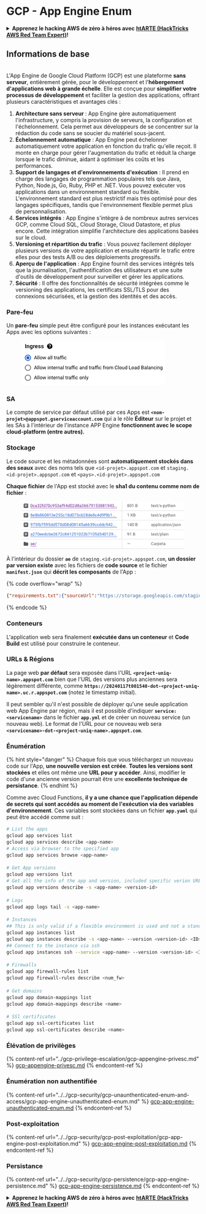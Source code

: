 # GCP - App Engine Enum

<details>

<summary><strong>Apprenez le hacking AWS de zéro à héros avec</strong> <a href="https://training.hacktricks.xyz/courses/arte"><strong>htARTE (HackTricks AWS Red Team Expert)</strong></a><strong>!</strong></summary>

Autres moyens de soutenir HackTricks :

* Si vous souhaitez voir votre **entreprise annoncée dans HackTricks** ou **télécharger HackTricks en PDF**, consultez les [**PLANS D'ABONNEMENT**](https://github.com/sponsors/carlospolop)!
* Obtenez le [**merchandising officiel PEASS & HackTricks**](https://peass.creator-spring.com)
* Découvrez [**La Famille PEASS**](https://opensea.io/collection/the-peass-family), notre collection d'[**NFTs**](https://opensea.io/collection/the-peass-family) exclusifs
* **Rejoignez le** 💬 [**groupe Discord**](https://discord.gg/hRep4RUj7f) ou le [**groupe telegram**](https://t.me/peass) ou **suivez** moi sur **Twitter** 🐦 [**@carlospolopm**](https://twitter.com/carlospolopm)**.**
* **Partagez vos astuces de hacking en soumettant des PR aux dépôts github** [**HackTricks**](https://github.com/carlospolop/hacktricks) et [**HackTricks Cloud**](https://github.com/carlospolop/hacktricks-cloud).

</details>

## Informations de base <a href="#reviewing-app-engine-configurations" id="reviewing-app-engine-configurations"></a>

\
L'App Engine de Google Cloud Platform (GCP) est une plateforme **sans serveur**, entièrement gérée, pour le développement et l'**hébergement d'applications web à grande échelle**. Elle est conçue pour **simplifier votre processus de développement** et faciliter la gestion des applications, offrant plusieurs caractéristiques et avantages clés :

1. **Architecture sans serveur** : App Engine gère automatiquement l'infrastructure, y compris la provision de serveurs, la configuration et l'échelonnement. Cela permet aux développeurs de se concentrer sur la rédaction du code sans se soucier du matériel sous-jacent.
2. **Échelonnement automatique** : App Engine peut échelonner automatiquement votre application en fonction du trafic qu'elle reçoit. Il monte en charge pour gérer l'augmentation du trafic et réduit la charge lorsque le trafic diminue, aidant à optimiser les coûts et les performances.
3. **Support de langages et d'environnements d'exécution** : Il prend en charge des langages de programmation populaires tels que Java, Python, Node.js, Go, Ruby, PHP et .NET. Vous pouvez exécuter vos applications dans un environnement standard ou flexible. L'environnement standard est plus restrictif mais très optimisé pour des langages spécifiques, tandis que l'environnement flexible permet plus de personnalisation.
4. **Services intégrés** : App Engine s'intègre à de nombreux autres services GCP, comme Cloud SQL, Cloud Storage, Cloud Datastore, et plus encore. Cette intégration simplifie l'architecture des applications basées sur le cloud.
5. **Versioning et répartition du trafic** : Vous pouvez facilement déployer plusieurs versions de votre application et ensuite répartir le trafic entre elles pour des tests A/B ou des déploiements progressifs.
6. **Aperçu de l'application** : App Engine fournit des services intégrés tels que la journalisation, l'authentification des utilisateurs et une suite d'outils de développement pour surveiller et gérer les applications.
7. **Sécurité** : Il offre des fonctionnalités de sécurité intégrées comme le versioning des applications, les certificats SSL/TLS pour des connexions sécurisées, et la gestion des identités et des accès.

### Pare-feu

Un **pare-feu** simple peut être configuré pour les instances exécutant les Apps avec les options suivantes :

<figure><img src="../../../.gitbook/assets/image (3) (1) (2).png" alt=""><figcaption></figcaption></figure>

### SA

Le compte de service par défaut utilisé par ces Apps est **`<nom-projet>@appspot.gserviceaccount.com`** qui a le rôle **Éditeur** sur le projet et les SAs à l'intérieur de l'instance APP Engine **fonctionnent avec le scope cloud-platform (entre autres).**

### Stockage

Le code source et les métadonnées sont **automatiquement stockés dans des seaux** avec des noms tels que `<id-projet>.appspot.com` et `staging.<id-projet>.appspot.com` et `<pays>.<id-projet>.appspot.com`&#x20;

**Chaque fichier** de l'App est stocké avec le **sha1 du contenu comme nom de fichier** :

<figure><img src="../../../.gitbook/assets/image (4) (6).png" alt=""><figcaption></figcaption></figure>

À l'intérieur du dossier **`ae`** de `staging.<id-projet>.appspot.com`, **un dossier par version existe** avec les fichiers de **code source** et le fichier **`manifest.json`** qui **décrit les composants** de l'App :

{% code overflow="wrap" %}
```json
{"requirements.txt":{"sourceUrl":"https://storage.googleapis.com/staging.onboarding-host-98efbf97812843.appspot.com/a270eedcbe2672c841251022b7105d340129d108","sha1Sum":"a270eedc_be2672c8_41251022_b7105d34_0129d108"},"main_test.py":{"sourceUrl":"https://storage.googleapis.com/staging.onboarding-host-98efbf97812843.appspot.com/0ca32fd70c953af94d02d8a36679153881943f32","sha1Sum":"0ca32fd7_0c953af9_4d02d8a ...
```
{% endcode %}

### Conteneurs

L'application web sera finalement **exécutée dans un conteneur** et **Code Build** est utilisé pour construire le conteneur.

### URLs & Régions

La page web **par défaut** sera exposée dans l'URL **`<project-uniq-name>.appspot.com`** bien que l'URL des versions plus anciennes sera légèrement différente, comme **`https://20240117t001540-dot-<project-uniq-name>.uc.r.appspot.com`** (notez le timestamp initial).

Il peut sembler qu'il n'est possible de déployer qu'une seule application web App Engine par région, mais il est possible d'indiquer **`service: <servicename>`** dans le fichier **`app.yml`** et de créer un nouveau service (un nouveau web). Le format de l'URL pour ce nouveau web sera **`<servicename>-dot-<project-uniq-name>.appspot.com`**.

### Énumération

{% hint style="danger" %}
Chaque fois que vous téléchargez un nouveau code sur l'App, **une nouvelle version est créée**. **Toutes les versions sont stockées** et elles ont même une **URL pour y accéder**. Ainsi, modifier le code d'une ancienne version pourrait être une **excellente technique de persistance**.
{% endhint %}

Comme avec Cloud Functions, **il y a une chance que l'application dépende de secrets qui sont accédés au moment de l'exécution via des variables d'environnement**. Ces variables sont stockées dans un fichier **`app.yaml`** qui peut être accédé comme suit :
```bash
# List the apps
gcloud app services list
gcloud app services describe <app-name>
# Access via browser to the specified app
gcloud app services browse <app-name>

# Get App versions
gcloud app versions list
# Get all the info of the app and version, included specific verion URL and the env
gcloud app versions describe -s <app-name> <version-id>

# Logs
gcloud app logs tail -s <app-name>

# Instances
## This is only valid if a flexible environment is used and not a standard one
gcloud app instances list
gcloud app instances describe -s <app-name> --version <version-id> <ID>
## Connect to the instance via ssh
gcloud app instances ssh --service <app-name> --version <version-id> <ID>

# Firewalls
gcloud app firewall-rules list
gcloud app firewall-rules describe <num_fw>

# Get domains
gcloud app domain-mappings list
gcloud app domain-mappings describe <name>

# SSl certificates
gcloud app ssl-certificates list
gcloud app ssl-certificates describe <name>
```
### Élévation de privilèges

{% content-ref url="../gcp-privilege-escalation/gcp-appengine-privesc.md" %}
[gcp-appengine-privesc.md](../gcp-privilege-escalation/gcp-appengine-privesc.md)
{% endcontent-ref %}

### Énumération non authentifiée

{% content-ref url="../../gcp-security/gcp-unaunthenticated-enum-and-access/gcp-app-engine-unauthenticated-enum.md" %}
[gcp-app-engine-unauthenticated-enum.md](../../gcp-security/gcp-unaunthenticated-enum-and-access/gcp-app-engine-unauthenticated-enum.md)
{% endcontent-ref %}

### Post-exploitation

{% content-ref url="../../gcp-security/gcp-post-exploitation/gcp-app-engine-post-exploitation.md" %}
[gcp-app-engine-post-exploitation.md](../../gcp-security/gcp-post-exploitation/gcp-app-engine-post-exploitation.md)
{% endcontent-ref %}

### Persistance

{% content-ref url="../../gcp-security/gcp-persistence/gcp-app-engine-persistence.md" %}
[gcp-app-engine-persistence.md](../../gcp-security/gcp-persistence/gcp-app-engine-persistence.md)
{% endcontent-ref %}

<details>

<summary><strong>Apprenez le hacking AWS de zéro à héros avec</strong> <a href="https://training.hacktricks.xyz/courses/arte"><strong>htARTE (HackTricks AWS Red Team Expert)</strong></a><strong>!</strong></summary>

Autres moyens de soutenir HackTricks :

* Si vous souhaitez voir votre **entreprise annoncée dans HackTricks** ou **télécharger HackTricks en PDF**, consultez les [**PLANS D'ABONNEMENT**](https://github.com/sponsors/carlospolop)!
* Obtenez le [**merchandising officiel PEASS & HackTricks**](https://peass.creator-spring.com)
* Découvrez [**La Famille PEASS**](https://opensea.io/collection/the-peass-family), notre collection d'[**NFTs**](https://opensea.io/collection/the-peass-family) exclusifs
* **Rejoignez le** 💬 [**groupe Discord**](https://discord.gg/hRep4RUj7f) ou le [**groupe Telegram**](https://t.me/peass) ou **suivez-moi** sur **Twitter** 🐦 [**@carlospolopm**](https://twitter.com/carlospolopm)**.**
* **Partagez vos astuces de hacking en soumettant des PR aux dépôts github** [**HackTricks**](https://github.com/carlospolop/hacktricks) et [**HackTricks Cloud**](https://github.com/carlospolop/hacktricks-cloud).

</details>
